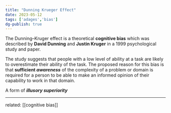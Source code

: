 ```yaml
---
title: "Dunning Krueger Effect"
date: 2023-05-12
tags: ['adages','bias']
dg-publish: true
---
```


The Dunning–Kruger effect is a theoretical **cognitive bias** which was described by **David Dunning** and **Justin Kruger** in a 1999 psychological study and paper. 

The study suggests that people with a low level of ability at a task are likely to overestimate their ability of the task. The proposed reason for this bias is that **sufficient _awareness_** of the complexity of a problem or domain is required for a person to be able to make an informed opinion of their capability to work in that domain.

A form of ***illusory superiority***

---
related: [[cognitive bias]]